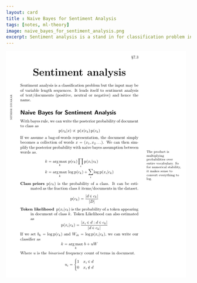 ```yaml
---
layout: card
title : Naive Bayes for Sentiment Analysis
tags: [notes, ml-theory]
image: naive_bayes_for_sentiment_analysis.png
excerpt: Sentiment analysis is a stand in for classification problem in text. But there is a catch. The input is a sequence with vairable length. Let see how we can build a simple classifier with naive bayes assumption. 
---
```


<img src="/images/naive_bayes_for_sentiment_analysis.png">